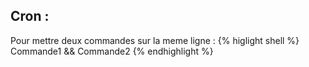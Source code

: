 ## Cron :
Pour mettre deux commandes sur la meme ligne :
{% higlight shell %}
Commande1 && Commande2
{% endhighlight %}

